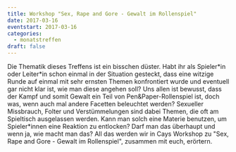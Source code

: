 ```yaml
---
title: Workshop "Sex, Rape and Gore - Gewalt im Rollenspiel"
date: 2017-03-16
eventstart: 2017-03-16
categories:
  - monatstreffen
draft: false
---
```

Die Thematik dieses Treffens ist ein bisschen düster. Habt ihr als Spieler\*in oder Leiter\*in schon einmal in der 
Situation gesteckt, dass eine witzige Runde auf einmal mit sehr ernsten Themen konfrontiert wurde und eventuell gar nicht klar ist, wie man diese angehen soll?
Uns allen ist bewusst, dass der Kampf und somit Gewalt ein Teil von Pen&Paper-Rollenspiel ist, doch was, wenn auch mal andere Facetten beleuchtet werden?
Sexueller Missbrauch, Folter und Verstümmelungen sind dabei Themen, die oft am Spieltisch ausgelassen werden.
Kann man solch eine Materie benutzen, um Spieler\*innen eine Reaktion zu entlocken?
Darf man das überhaupt und wenn ja, wie macht man das?
All das werden wir in Cays Workshop zu "Sex, Rape and Gore - Gewalt im Rollenspiel", zusammen mit euch, erörtern.

